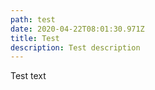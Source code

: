 ```yaml
---
path: test
date: 2020-04-22T08:01:30.971Z
title: Test
description: Test description
---
```

Test text
